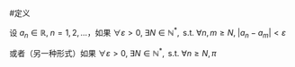 #定义 

设 $a_{n}\in \mathbb{R},\; n=1,2,\dots$，如果 $\forall\varepsilon>0,\;\exists N\in \mathbb{N}^{*},\text{ s.t. } \forall n,m\geq N,\; |a_{n}-a_{m}|<\varepsilon$

或者（另一种形式）如果 $\forall \varepsilon>0,\;\exists N\in \mathbb{N}^{*},\text{ s.t. }\forall n\geq N,\pi$